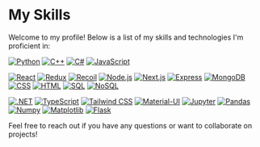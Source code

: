# My Skills

Welcome to my profile! Below is a list of my skills and technologies I'm proficient in:

[![Python](https://img.shields.io/badge/-Python-blue?style=flat-square&logo=python&logoColor=white)](https://www.python.org/)
[![C++](https://img.shields.io/badge/-C++-blue?style=flat-square&logo=c%2B%2B&logoColor=white)](https://isocpp.org/)
[![C#](https://img.shields.io/badge/-C%23-blue?style=flat-square&logo=c-sharp&logoColor=white)](https://docs.microsoft.com/en-us/dotnet/csharp/)
[![JavaScript](https://img.shields.io/badge/-JavaScript-yellow?style=flat-square&logo=javascript&logoColor=white)](https://developer.mozilla.org/en-US/docs/Web/JavaScript)

[![React](https://img.shields.io/badge/-React-blue?style=flat-square&logo=react&logoColor=white)](https://reactjs.org/)
[![Redux](https://img.shields.io/badge/-Redux-purple?style=flat-square&logo=redux&logoColor=white)](https://redux.js.org/)
[![Recoil](https://img.shields.io/badge/-Recoil-lightblue?style=flat-square&logo=recoil&logoColor=white)](https://recoiljs.org/)
[![Node.js](https://img.shields.io/badge/-Node.js-green?style=flat-square&logo=node.js&logoColor=white)](https://nodejs.org/)
[![Next.js](https://img.shields.io/badge/-Next.js-black?style=flat-square&logo=next.js&logoColor=white)](https://nextjs.org/)
[![Express](https://img.shields.io/badge/-Express-lightgrey?style=flat-square&logo=express&logoColor=white)](https://expressjs.com/)
[![MongoDB](https://img.shields.io/badge/-MongoDB-green?style=flat-square&logo=mongodb&logoColor=white)](https://www.mongodb.com/)
[![CSS](https://img.shields.io/badge/-CSS-blue?style=flat-square&logo=css3&logoColor=white)](https://developer.mozilla.org/en-US/docs/Web/CSS)
[![HTML](https://img.shields.io/badge/-HTML-orange?style=flat-square&logo=html5&logoColor=white)](https://developer.mozilla.org/en-US/docs/Web/HTML)
[![SQL](https://img.shields.io/badge/-SQL-lightgrey?style=flat-square&logo=sql&logoColor=white)](https://www.w3schools.com/sql/)
[![NoSQL](https://img.shields.io/badge/-NoSQL-green?style=flat-square&logo=mongodb&logoColor=white)](https://www.mongodb.com/nosql-explained)

[![.NET](https://img.shields.io/badge/-.NET-black?style=flat-square&logo=.net&logoColor=white)](https://dotnet.microsoft.com/)
[![TypeScript](https://img.shields.io/badge/-TypeScript-blue?style=flat-square&logo=typescript&logoColor=white)](https://www.typescriptlang.org/)
[![Tailwind CSS](https://img.shields.io/badge/-Tailwind_CSS-blue?style=flat-square&logo=tailwind-css&logoColor=white)](https://tailwindcss.com/)
[![Material-UI](https://img.shields.io/badge/-Material_UI-blue?style=flat-square&logo=material-ui&logoColor=white)](https://material-ui.com/)
[![Jupyter](https://img.shields.io/badge/-Jupyter-ff6f00?style=flat-square&logo=jupyter&logoColor=white)](https://jupyter.org/)
[![Pandas](https://img.shields.io/badge/-Pandas-lightgrey?style=flat-square&logo=pandas&logoColor=white)](https://pandas.pydata.org/)
[![Numpy](https://img.shields.io/badge/-Numpy-blue?style=flat-square&logo=numpy&logoColor=white)](https://numpy.org/)
[![Matplotlib](https://img.shields.io/badge/-Matplotlib-lightgrey?style=flat-square&logo=matplotlib&logoColor=white)](https://matplotlib.org/)
[![Flask](https://img.shields.io/badge/-Flask-black?style=flat-square&logo=flask&logoColor=white)](https://flask.palletsprojects.com/)

Feel free to reach out if you have any questions or want to collaborate on projects!
